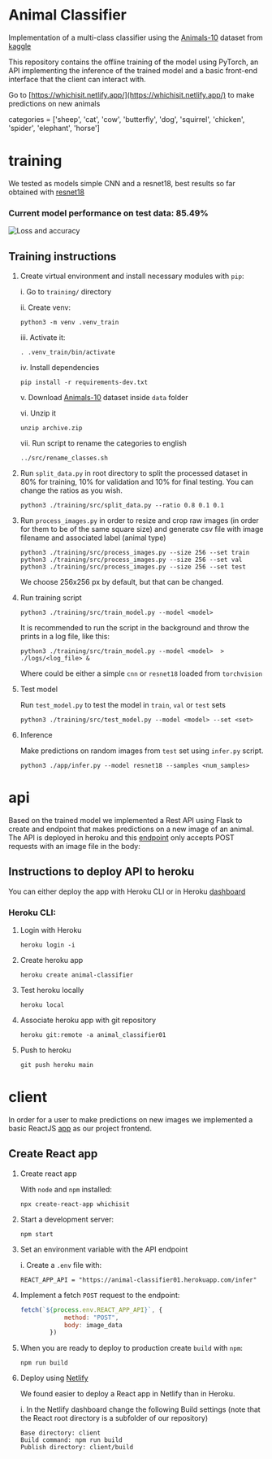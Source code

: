 # Animal Classifier

Implementation of a multi-class classifier using the [Animals-10](https://www.kaggle.com/alessiocorrado99/animals10) dataset from [kaggle](kaggle.com)

This repository contains the offline training of the model using PyTorch, an API implementing the inference of the trained model and a basic front-end interface that the client can interact with.

Go to [https://whichisit.netlify.app/](https://whichisit.netlify.app/) to make predictions on new animals

categories = ['sheep', 'cat', 'cow', 'butterfly', 'dog', 'squirrel', 'chicken', 'spider', 'elephant', 'horse']
# training

We tested as models simple CNN and a resnet18, best results so far obtained with [resnet18](https://pytorch.org/vision/main/generated/torchvision.models.resnet18.html)

### Current model performance on test data: 85.49%

![Loss and accuracy](https://github.com/maxibove13/classifier_01/blob/api_detach/training/figures/loss_acc_evol.png?raw=true)

## Training instructions

1. Create virtual environment and install necessary modules with `pip`:

    i. Go to `training/` directory

    ii. Create venv:

    ```
    python3 -m venv .venv_train
    ```

    iii. Activate it:

    ```
    . .venv_train/bin/activate
    ```

    iv. Install dependencies

    ```
    pip install -r requirements-dev.txt
    ```

    v. Download [Animals-10](https://www.kaggle.com/alessiocorrado99/animals10) dataset inside `data` folder

    vi. Unzip it

    ```
    unzip archive.zip
    ```

    vii. Run script to rename the categories to english

    ```
    ../src/rename_classes.sh
    ```


2. Run `split_data.py` in root directory to split the processed dataset in 80% for training, 10% for validation and 10% for final testing. You can change the ratios as you wish.

    ```
    python3 ./training/src/split_data.py --ratio 0.8 0.1 0.1
    ```

3. Run `process_images.py` in order to resize and crop raw images (in order for them to be of the same square size) and generate csv file with image filename and associated label (animal type)

    ```
    python3 ./training/src/process_images.py --size 256 --set train
    python3 ./training/src/process_images.py --size 256 --set val
    python3 ./training/src/process_images.py --size 256 --set test
    ```

    We choose 256x256 px by default, but that can be changed.

4. Run training script

    ```
    python3 ./training/src/train_model.py --model <model>
    ```

    It is recommended to run the script in the background and throw the prints in a log file, like this:

    ```
    python3 ./training/src/train_model.py --model <model>  > ./logs/<log_file> &
    ```

    Where <model> could be either a simple `cnn` or `resnet18` loaded from `torchvision`


5. Test model

    Run `test_model.py` to test the model in `train`, `val` or `test` sets

    ```
    python3 ./training/src/test_model.py --model <model> --set <set>
    ```
6. Inference

    Make predictions on random images from `test` set using `infer.py` script.

    ```
    python3 ./app/infer.py --model resnet18 --samples <num_samples>
    ```
# api

Based on the trained model we implemented a Rest API using Flask to create and endpoint that makes predictions on a new image of an animal. 
The API is deployed in heroku and this [endpoint](https://animal-classifier01.herokuapp.com/) only accepts POST requests with an image file in the body: 

## Instructions to deploy API to heroku

You can either deploy the app with Heroku CLI or in Heroku [dashboard](https://dashboard.heroku.com/)

### Heroku CLI:

1. Login with Heroku

    ```
    heroku login -i
    ```

2. Create heroku app

    ```
    heroku create animal-classifier
    ```

3. Test heroku locally

    ```
    heroku local
    ```

4. Associate heroku app with git repository

    ```
    heroku git:remote -a animal_classifier01
    ```

5. Push to heroku

    ```
    git push heroku main
    ```
# client

In order for a user to make predictions on new images we implemented a basic ReactJS [app](https://whichisit.netlify.app/) as our project frontend.

## Create React app

1. Create react app

    With `node` and `npm` installed:

    ```
    npx create-react-app whichisit
    ```

2. Start a development server:

    ```
    npm start
    ```

2. Set an environment variable with the API endpoint

    i. Create a `.env` file with:

    ```
    REACT_APP_API = "https://animal-classifier01.herokuapp.com/infer"
    ```

3. Implement a fetch `POST` request to the endpoint:

    ```js
    fetch(`${process.env.REACT_APP_API}`, {
                method: "POST",
                body: image_data
            })
    ```

4. When you are ready to deploy to production create `build` with `npm`:

    ```
    npm run build
    ```

4. Deploy using [Netlify](https://www.netlify.com/)

    We found easier to deploy a React app in Netlify than in Heroku.

    i. In the Netlify dashboard change the following Build settings (note that the React root directory is a subfolder of our repository)

    ```
    Base directory: client
    Build command: npm run build
    Publish directory: client/build
    ```
